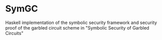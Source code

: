 # SymGC
Haskell implementation of the symbolic security framework and security proof of the garbled circuit scheme in "Symbolic Security of Garbled Circuits"
